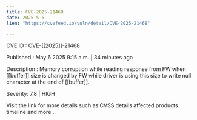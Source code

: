 ```yaml
---
title: CVE-2025-21468
date: 2025-5-6
lien: "https://cvefeed.io/vuln/detail/CVE-2025-21468"

---
```


CVE ID : CVE-[[2025]]-21468

Published :  May 6
2025
9:15 a.m. | 34 minutes ago

Description : Memory corruption while reading response from FW
when  [[buffer]] size is changed by FW while driver is using this size to write null character at the end of  [[buffer]].

Severity: 7.8 | HIGH

Visit the link for more details
such as CVSS details
affected products
timeline
and more...

